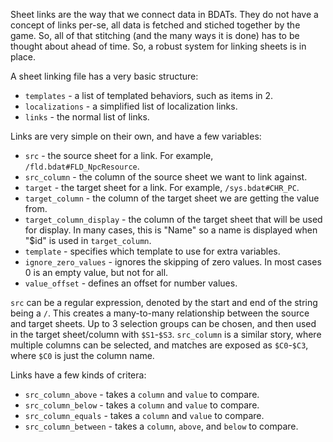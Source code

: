 Sheet links are the way that we connect data in BDATs. They do not have a concept of links per-se, all data is fetched and stiched together by the game. So, all of that stitching (and the many ways it is done) has to be thought about ahead of time. So, a robust system for linking sheets is in place.

A sheet linking file has a very basic structure:
- `templates` - a list of templated behaviors, such as items in 2.
- `localizations` - a simplified list of localization links.
- `links` - the normal list of links.

Links are very simple on their own, and have a few variables:
- `src` - the source sheet for a link. For example, `/fld.bdat#FLD_NpcResource`.
- `src_column` - the column of the source sheet we want to link against.
- `target` - the target sheet for a link. For example, `/sys.bdat#CHR_PC`.
- `target_column` - the column of the target sheet we are getting the value from.
- `target_column_display` - the column of the target sheet that will be used for display. In many cases, this is "Name" so a name is displayed when "$id" is used in `target_column`.
- `template` - specifies which template to use for extra variables.
- `ignore_zero_values` - ignores the skipping of zero values. In most cases 0 is an empty value, but not for all.
- `value_offset` - defines an offset for number values.

`src` can be a regular expression, denoted by the start and end of the string being a `/`. This creates a many-to-many relationship between the source and target sheets. Up to 3 selection groups can be chosen, and then used in the target sheet/column with `$S1`-`$S3`. `src_column` is a similar story, where multiple columns can be selected, and matches are exposed as `$C0`-`$C3`, where `$C0` is just the column name.

Links have a few kinds of critera:
- `src_column_above` - takes a `column` and `value` to compare.
- `src_column_below` - takes a `column` and `value` to compare.
- `src_column_equals` - takes a `column` and `value` to compare.
- `src_column_between` - takes a `column`, `above`, and `below` to compare.